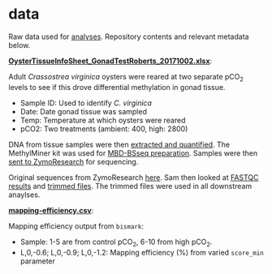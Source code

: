 # data

Raw data used for [analyses](https://github.com/RobertsLab/yaamini-virginica/tree/master/analyses). Repository contents and relevant metadata below.

**[OysterTissueInfoSheet_GonadTestRoberts_20171002.xlsx]()**:

Adult *Crassostrea virginica* oysters were reared at two separate pCO<sub>2</sub> levels to see if this drove differential methylation in gonad tissue. 

- Sample ID: Used to identify *C. virginica*
- Date: Date gonad tissue was sampled
- Temp: Temperature at which oysters were reared
- pCO2: Two treatments (ambient: 400, high: 2800)

DNA from tissue samples were then [extracted and quantified](http://onsnetwork.org/kubu4/2017/11/14/dna-isolation-quantification-c-virginica-gonad-gdna/). The MethylMiner kit was used for [MBD-BSseq preparation](https://yaaminiv.github.io/Virginica-MBDSeq-Day3/). Samples were then [sent to ZymoResearch](http://onsnetwork.org/kubu4/2018/03/29/data-recived-crassostrea-virginica-mbd-bs-seq-from-zymoresearch/) for sequencing. 

Original sequences from ZymoResearch [here](http://owl.fish.washington.edu/nightingales/C_virginica/). Sam then looked at [FASTQC results](http://owl.fish.washington.edu/Athaliana/20180409_fastqc_Cvirginica_MBD/) and [trimmed files](http://owl.fish.washington.edu/Athaliana/20180411_trimgalore_10bp_Cvirginica_MBD/). The trimmed files were used in all downstream anaylses.

**[mapping-efficiency.csv](https://github.com/)**:

Mapping efficiency output from `bismark`:

- Sample: 1-5 are from control pCO<sub>2</sub>, 6-10 from high pCO<sub>2</sub>.
- L,0,-0.6; L,0,-0.9; L,0,-1.2: Mapping efficiency (%) from varied `score_min` parameter
